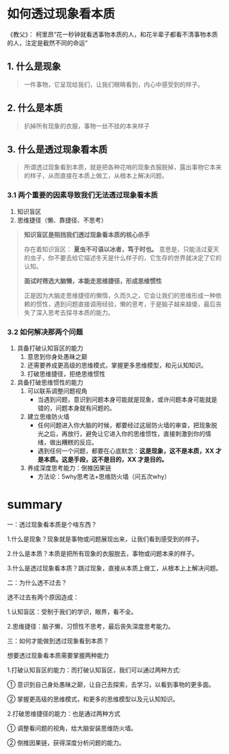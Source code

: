 # 如何透过现象看本质
《教父》： 柯里昂“花一秒钟就看透事物本质的人，和花半辈子都看不清事物本质的人，注定是截然不同的命运”

## 1. 什么是现象
> 一件事物，它呈现给我们，让我们眼睛看到，内心中感受到的样子。


## 2. 什么是本质
> 扒掉所有现象的衣服，事物一丝不挂的本来样子

## 3. 什么是透过现象看本质
> 所谓透过现象看到本质，就是把各种花哨的现象衣服脱掉，露出事物它本来的样子，从而直接在本质上做工，从根本上解决问题。

### 3.1 两个重要的因素导致我们无法透过现象看本质
1. 知识盲区
2. 思维捷径（懒、靠捷径、不思考）


> **知识盲区是阻挡我们透过现象看本质的核心杀手**
> 
> 存在着知识盲区： **夏虫不可语以冰者，笃于时也。** 意思是，只能活过夏天的虫子，你不要去给它描述冬天是什么样子的，它生存的世界就决定了它的认知。
>
> **面试时筛选大脑懒，本能走思维捷径，形成思维惯性**
>
> 正是因为大脑走思维捷径的懒惰，久而久之，它会让我们的思维形成一种依赖的惯性，遇到问题直接调用经验，懒的思考，于是脑子越来越傻，最后丧失了深入思考去探寻本质的能力。

### 3.2 如何解决那两个问题

1. 具备打破认知盲区的能力
   1. 意思到你身处愚昧之巅
   2. 还需要养成更高级的思维模式，掌握更多思维模型，和元认知知识。
   3. 打破思维捷径，拒绝思维惯性
2. 具备打破思维惯性的能力
   1. 可以联系调整问题视角
      - 当遇到问题，意识到问题本身可能就是现象，或许问题本身可能就是错的，问题本身就有问题的。 
   2. 建立思维防火墙
      - 任何问题进入你大脑的时候，都要经过这层防火墙的审查，把现象脱光之后，再放行，避免让它进入你的思维惯性，直接刺激到你的情绪，做出糟糕的反应。
      - 遇到任何一个问题，都要在心底默念：**这是现象，这不是本质，XX 才是本质。这是手段，这不是目的，XX 才是目的。**
    3. 养成深度思考能力：倒推因果链
         - 方法论：5why思考法+思维防火墙（问五次why）


# summary
一：透过现象看本质是个啥东西？

1.什么是现象？现象就是事物或问题展现出来，让我们看到感受到的样子。

2.什么是本质？本质是把所有现象的衣服脱去，事物或问题本来的样子。

3.什么是透过现象看本质？跳过现象，直接从本质上做工，从根本上上解决问题。

二：为什么透不过去？

透不过去有两个原因造成：

1.认知盲区：受制于我们的学识，眼界，看不全。

2.思维捷径：脑子懒，习惯性不思考，最后丧失深度思考能力。

三：如何才能做到透过现象看到本质？

想要透过现象看本质需要掌握两种能力

1.打破认知盲区的能力：而打破认知盲区，我们可以通过两种方式:

① 意识到自己身处愚昧之巅，让自己去探索，去学习，以看到事物的更多面。

② 掌握更高级的思维模式，和更多的思维模型以及元认知知识。

2.打破思维捷径的能力：也是通过两种方式

① 调整看问题的视角，给大脑安装思维防火墙。

② 倒推因果链，获得深度分析问题的能力。
